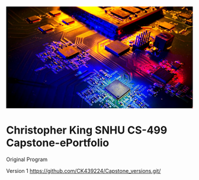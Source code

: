 ![](assets/banner.png)
# Christopher King SNHU CS-499 Capstone-ePortfolio

Original Program


Version 1
https://github.com/CK439224/Capstone_versions.git/
